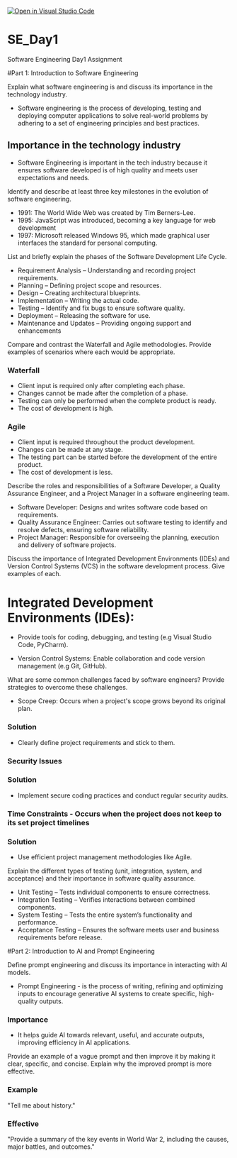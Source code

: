 [![Open in Visual Studio Code](https://classroom.github.com/assets/open-in-vscode-2e0aaae1b6195c2367325f4f02e2d04e9abb55f0b24a779b69b11b9e10269abc.svg)](https://classroom.github.com/online_ide?assignment_repo_id=18368983&assignment_repo_type=AssignmentRepo)
# SE_Day1
Software Engineering Day1 Assignment

#Part 1: Introduction to Software Engineering

Explain what software engineering is and discuss its importance in the technology industry.
- Software engineering is the process of developing, testing and deploying computer applications to solve real-world problems by adhering to a set of engineering principles and best practices.
## Importance in the technology industry
- Software Engineering is important in the tech industry because it ensures software developed is of high quality and meets user expectations and needs. 

Identify and describe at least three key milestones in the evolution of software engineering.
- 1991: The World Wide Web was created by Tim Berners-Lee.
- 1995: JavaScript was introduced, becoming a key language for web development
- 1997: Microsoft released Windows 95, which made graphical user interfaces the standard for personal computing.

List and briefly explain the phases of the Software Development Life Cycle.
- Requirement Analysis – Understanding and recording project requirements.
- Planning – Defining project scope and resources.
- Design – Creating architectural blueprints.
- Implementation – Writing the actual code.
- Testing – Identify and fix bugs to ensure software quality.
- Deployment – Releasing the software for use.
- Maintenance and Updates – Providing ongoing support and enhancements

Compare and contrast the Waterfall and Agile methodologies. Provide examples of scenarios where each would be appropriate.
### Waterfall                                                    
- Client input is required only after completing each phase.
- Changes cannot be made after the completion of a phase.
- Testing can only be performed when the complete product is ready.
- The cost of development is high.

### Agile
- Client input is required throughout the product development.
- Changes can be made at any stage.
- The testing part can be started before the development of the entire product.
- The cost of development is less.

Describe the roles and responsibilities of a Software Developer, a Quality Assurance Engineer, and a Project Manager in a software engineering team.
- Software Developer: Designs and writes software code based on requirements.
- Quality Assurance Engineer: Carries out software testing to identify and resolve defects, ensuring software reliability.
- Project Manager: Responsible for overseeing the planning, execution and delivery of software projects.

Discuss the importance of Integrated Development Environments (IDEs) and Version Control Systems (VCS) in the software development process. Give examples of each.
# Integrated Development Environments (IDEs):
- Provide tools for coding, debugging, and testing (e.g Visual Studio Code, PyCharm).

- Version Control Systems: Enable collaboration and code version management (e.g Git, GitHub).

What are some common challenges faced by software engineers? Provide strategies to overcome these challenges.
- Scope Creep: Occurs when a project's scope grows beyond its original plan.
### Solution
- Clearly define project requirements and stick to them.
### Security Issues
### Solution
-  Implement secure coding practices and conduct regular security audits.
### Time Constraints - Occurs when the project does not keep to its set project timelines
### Solution
-  Use efficient project management methodologies like Agile.
  
Explain the different types of testing (unit, integration, system, and acceptance) and their importance in software quality assurance.
- Unit Testing – Tests individual components to ensure correctness.
- Integration Testing – Verifies interactions between combined components.
- System Testing – Tests the entire system’s functionality and performance.
- Acceptance Testing – Ensures the software meets user and business requirements before release.


#Part 2: Introduction to AI and Prompt Engineering

Define prompt engineering and discuss its importance in interacting with AI models.
- Prompt Engineering -  is the process of writing, refining and optimizing inputs to encourage generative AI systems to create specific, high-quality outputs.
### Importance
- It helps guide AI towards relevant, useful, and accurate outputs, improving efficiency in AI applications.

Provide an example of a vague prompt and then improve it by making it clear, specific, and concise. Explain why the improved prompt is more effective.
### Example
  "Tell me about history."
### Effective
"Provide a summary of the key events in World War 2, including the causes, major battles, and outcomes."
